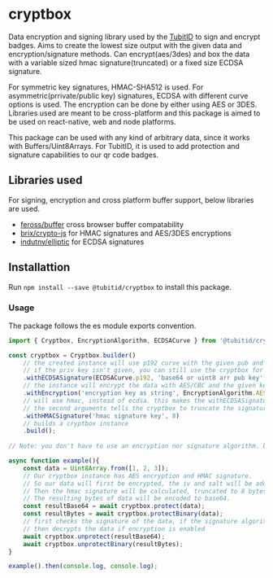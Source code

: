 # cryptbox 
Data encryption and signing library used by the [TubitID](https://github.com/TUBITID) to sign and encrypt badges. Aims to create the lowest size output with the given data and encryption/signature methods. Can encrypt(aes/3des) and box the data with a variable sized hmac signature(truncated) or a fixed size ECDSA signature. 

For symmetric key signatures, HMAC-SHA512 is used. For asymmetric(prrivate/public key) signatures, ECDSA with different curve options is used. The encryption can be done by either using AES or 3DES. Libraries used are meant to be cross-platform and this package is aimed to be used on react-native, web and node platforms.

This package can be used with any kind of arbitrary data, since it works with Buffers/Uint8Arrays. For TubitID, it is used to add protection and signature capabilities to our qr code badges.

## Libraries used
For signing, encryption and cross platform buffer support, below libraries are used.
- [feross/buffer](https://github.com/feross/buffer) cross browser buffer compatability
- [brix/crypto-js](https://github.com/brix/crypto-js) for HMAC signatures and AES/3DES encryptions
- [indutny/elliptic](https://github.com/indutny/elliptic) for ECDSA signatures

## Installattion
Run `npm install --save @tubitid/cryptbox` to install this package. 

### Usage
The package follows the es module exports convention.

```typescript
import { Cryptbox, EncryptionAlgorithm, ECDSACurve } from '@tubitid/cryptbox';

const cryptbox = Cryptbox.builder()
    // the created instance will use p192 curve with the given pub and priv keys
    // if the priv key isn't given, you can still use the cryptbox for verifying, but not for signing.
    .withECDSASignature(ECDSACurve.p192, 'base64 or uint8 arr pub key', 'optional priv key')
    // the instance will encrypt the data with AES/CBC and the given key.
    .withEncryption('encryption key as string', EncryptionAlgorithm.AES)
    // will use hmac, instead of ecdsa. this makes the withECDSASignature obsolote.
    // the second arguments tells the cryptbox to truncate the signature to 8 bytes.
    .withHMACSignature('hmac signature key', 8)
    // builds a cryptbox instance
    .build();
   
// Note: you don't have to use an encryption nor signature algorithm. both are optional.

async function example(){
    const data = Uint8Array.from([1, 2, 3]);
    // Our cryptbox instance has AES encryption and HMAC signature.
    // So our data will first be encrypted, the iv and salt will be added to the output.
    // Then the hmac signature will be calculated, truncated to 8 bytes, and prepended to the start of the resulting bytes
    // The resulting bytes of data will be encoded to base64.
    const resultBase64 = await cryptbox.protect(data);
    const resultBytes = await cryptbox.protectBinary(data);
    // first checks the signature of the data, if the signature algorithm is enabled
    // then decrypts the data if encryption is enabled
    await cryptbox.unprotect(resultBase64);
    await cryptbox.unprotectBinary(resultBytes);
}

example().then(console.log, console.log);
```
